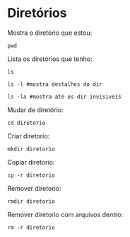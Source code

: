 # Diretórios

Mostra o diretório que estou:
```
pwd
```
Lista os diretórios que tenho:

```
ls

ls -l #mostra destalhes do dir

ls -la #mostra até os dir invisiveis
```

Mudar de diretório:

```
cd diretorio
```

Criar diretorio: 

```
mkdir diretorio
```

Copiar diretorio:

```
cp -r diretorio
```

Remover diretorio:

```
rmdir diretorio
```
Remover diretorio com arquivos dentro:

```
rm -r diretorio
```